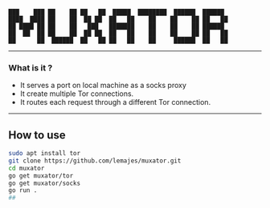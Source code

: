 ```text
███    ███ ██    ██ ██   ██  █████  ████████  ██████  ██████  
████  ████ ██    ██  ██ ██  ██   ██    ██    ██    ██ ██   ██ 
██ ████ ██ ██    ██   ███   ███████    ██    ██    ██ ██████  
██  ██  ██ ██    ██  ██ ██  ██   ██    ██    ██    ██ ██   ██ 
██      ██  ██████  ██   ██ ██   ██    ██     ██████  ██   ██
```
---
### What is it ?
* It serves a port on local machine as a socks proxy
* It create multiple Tor connections.
* It routes each request through a different Tor connection.

---

## How to use
```bash
sudo apt install tor
git clone https://github.com/lemajes/muxator.git
cd muxator
go get muxator/tor
go get muxator/socks
go run .
##
```
